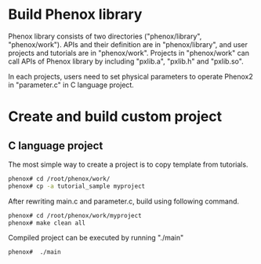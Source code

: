 # Build Phenox library
Phenox library consists of two directories ("phenox/library", "phenox/work"). APIs and their definition are in "phenox/library", and user projects and tutorials are in "phenox/work".  Projects in "phenox/work" can call APIs of Phenox library by including "pxlib.a", "pxlib.h" and "pxlib.so".

In each projects, users need to set physical parameters to operate Phenox2 in "parameter.c" in C language project. 

# Create and build  custom project 
## C language project
The most simple way to create a project is to copy template from tutorials.
```bash
phenox# cd /root/phenox/work/
phenox# cp -a tutorial_sample myproject
```
After rewriting main.c and parameter.c, build using following command.
```bash
phenox# cd /root/phenox/work/myproject
phenox# make clean all
```
   
Compiled project can be executed by running "./main"
```bash
phenox#  ./main
```

